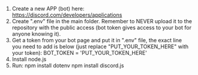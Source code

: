 1. Create a new APP (bot) here: https://discord.com/developers/applications
2. Create ".env" file in the main folder. Remember to NEVER upload it to the repository with the public access (bot token gives access to your bot for anyone knowing it).
3. Get a token from your bot page and put it in ".env" file, the exact line you need to add is below (just replace "PUT_YOUR_TOKEN_HERE" with your token):
	BOT_TOKEN = 'PUT_YOUR_TOKEN_HERE'
4. Install node.js
5. Run:
	npm install dotenv
	npm install discord.js